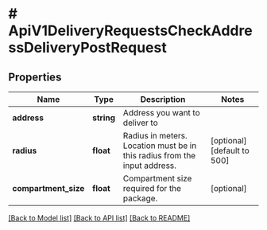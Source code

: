 # # ApiV1DeliveryRequestsCheckAddressDeliveryPostRequest

## Properties

Name | Type | Description | Notes
------------ | ------------- | ------------- | -------------
**address** | **string** | Address you want to deliver to |
**radius** | **float** | Radius in meters. Location must be in this radius from the input address. | [optional] [default to 500]
**compartment_size** | **float** | Compartment size required for the package. | [optional]

[[Back to Model list]](../../README.md#models) [[Back to API list]](../../README.md#endpoints) [[Back to README]](../../README.md)
